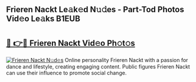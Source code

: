 ## Frieren Nackt Le𝚊k𝚎d N𝚞𝚍es - Part-Tod Photos Vid𝚎o Le𝚊ks B1EUB

# <h2><a href="http://fb62ud1.evod.top/?m=Frieren+Nackt">🔗 👉🔴 Frieren Nackt Vid𝚎o Ph𝚘t𝚘s</a></h2>

[![Frieren Nackt N𝚞d𝚎s](https://i.imgur.com/8V9OHl7.gif)](http://fb62ud1.evod.top/?m=Frieren+Nackt)
Online personality Frieren Nackt with a passion for dance and lifestyle, creating engaging content. Public figures Frieren Nackt can use their influence to promote social change. 
